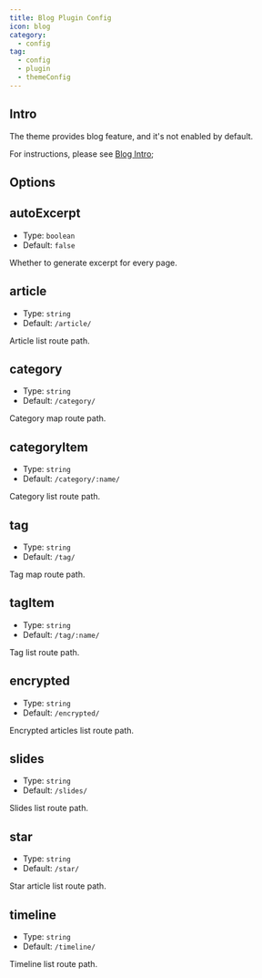 ```yaml
---
title: Blog Plugin Config
icon: blog
category:
  - config
tag:
  - config
  - plugin
  - themeConfig
---
```


## Intro

The theme provides blog feature, and it's not enabled by default.

For instructions, please see [Blog Intro](../../guide/blog/intro.md);

## Options

## autoExcerpt

- Type: `boolean`
- Default: `false`

Whether to generate excerpt for every page.

## article

- Type: `string`
- Default: `/article/`

Article list route path.

## category

- Type: `string`
- Default: `/category/`

Category map route path.

## categoryItem

- Type: `string`
- Default: `/category/:name/`

Category list route path.

## tag

- Type: `string`
- Default: `/tag/`

Tag map route path.

## tagItem

- Type: `string`
- Default: `/tag/:name/`

Tag list route path.

## encrypted

- Type: `string`
- Default: `/encrypted/`

Encrypted articles list route path.

## slides

- Type: `string`
- Default: `/slides/`

Slides list route path.

## star

- Type: `string`
- Default: `/star/`

Star article list route path.

## timeline

- Type: `string`
- Default: `/timeline/`

Timeline list route path.
